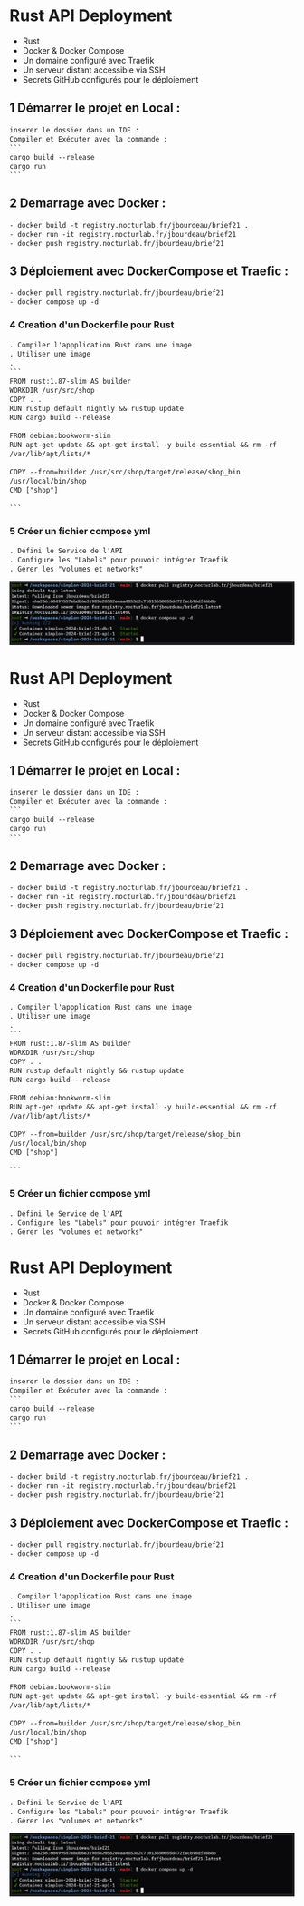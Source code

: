 #  Rust API Deployment

- Rust
- Docker & Docker Compose
- Un domaine configuré avec Traefik
- Un serveur distant accessible via SSH
- Secrets GitHub configurés pour le déploiement
## 1 Démarrer le projet en Local : 
    inserer le dossier dans un IDE : 
    Compiler et Exécuter avec la commande : 
    ```
    cargo build --release
    cargo run
    ```
## 2 Demarrage avec Docker : 
    - docker build -t registry.nocturlab.fr/jbourdeau/brief21 .
    - docker run -it registry.nocturlab.fr/jbourdeau/brief21
    - docker push registry.nocturlab.fr/jbourdeau/brief21

## 3 Déploiement avec DockerCompose et Traefic :
    - docker pull registry.nocturlab.fr/jbourdeau/brief21
    - docker compose up -d

### 4 Creation d'un Dockerfile pour Rust
    . Compiler l'appplication Rust dans une image
    . Utiliser une image
    . 
    ```
    FROM rust:1.87-slim AS builder
    WORKDIR /usr/src/shop
    COPY . .
    RUN rustup default nightly && rustup update
    RUN cargo build --release 

    FROM debian:bookworm-slim
    RUN apt-get update && apt-get install -y build-essential && rm -rf /var/lib/apt/lists/*

    COPY --from=builder /usr/src/shop/target/release/shop_bin /usr/local/bin/shop
    CMD ["shop"]

    ```

### 5 Créer un fichier compose yml

    . Défini le Service de l'API
    . Configure les "Labels" pour pouvoir intégrer Traefik
    . Gérer les "volumes et networks"


![alt text](image.png)
#  Rust API Deployment

- Rust
- Docker & Docker Compose
- Un domaine configuré avec Traefik
- Un serveur distant accessible via SSH
- Secrets GitHub configurés pour le déploiement
## 1 Démarrer le projet en Local : 
    inserer le dossier dans un IDE : 
    Compiler et Exécuter avec la commande : 
    ```
    cargo build --release
    cargo run
    ```
## 2 Demarrage avec Docker : 
    - docker build -t registry.nocturlab.fr/jbourdeau/brief21 .
    - docker run -it registry.nocturlab.fr/jbourdeau/brief21
    - docker push registry.nocturlab.fr/jbourdeau/brief21

## 3 Déploiement avec DockerCompose et Traefic :
    - docker pull registry.nocturlab.fr/jbourdeau/brief21
    - docker compose up -d

### 4 Creation d'un Dockerfile pour Rust
    . Compiler l'appplication Rust dans une image
    . Utiliser une image
    . 
    ```
    FROM rust:1.87-slim AS builder
    WORKDIR /usr/src/shop
    COPY . .
    RUN rustup default nightly && rustup update
    RUN cargo build --release 

    FROM debian:bookworm-slim
    RUN apt-get update && apt-get install -y build-essential && rm -rf /var/lib/apt/lists/*

    COPY --from=builder /usr/src/shop/target/release/shop_bin /usr/local/bin/shop
    CMD ["shop"]

    ```

### 5 Créer un fichier compose yml

    . Défini le Service de l'API
    . Configure les "Labels" pour pouvoir intégrer Traefik
    . Gérer les "volumes et networks"

#  Rust API Deployment

- Rust
- Docker & Docker Compose
- Un domaine configuré avec Traefik
- Un serveur distant accessible via SSH
- Secrets GitHub configurés pour le déploiement
## 1 Démarrer le projet en Local : 
    inserer le dossier dans un IDE : 
    Compiler et Exécuter avec la commande : 
    ```
    cargo build --release
    cargo run
    ```
## 2 Demarrage avec Docker : 
    - docker build -t registry.nocturlab.fr/jbourdeau/brief21 .
    - docker run -it registry.nocturlab.fr/jbourdeau/brief21
    - docker push registry.nocturlab.fr/jbourdeau/brief21

## 3 Déploiement avec DockerCompose et Traefic :
    - docker pull registry.nocturlab.fr/jbourdeau/brief21
    - docker compose up -d

### 4 Creation d'un Dockerfile pour Rust
    . Compiler l'appplication Rust dans une image
    . Utiliser une image
    . 
    ```
    FROM rust:1.87-slim AS builder
    WORKDIR /usr/src/shop
    COPY . .
    RUN rustup default nightly && rustup update
    RUN cargo build --release 

    FROM debian:bookworm-slim
    RUN apt-get update && apt-get install -y build-essential && rm -rf /var/lib/apt/lists/*

    COPY --from=builder /usr/src/shop/target/release/shop_bin /usr/local/bin/shop
    CMD ["shop"]

    ```

### 5 Créer un fichier compose yml

    . Défini le Service de l'API
    . Configure les "Labels" pour pouvoir intégrer Traefik
    . Gérer les "volumes et networks"


![alt text](image.png)

